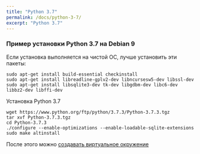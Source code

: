 ```yaml
---
title: "Python 3.7"
permalink: /docs/python-3-7/
excerpt: "Python 3.7"
---
```


### Пример установки Python 3.7 на Debian 9

Если установка выполняется на чистой ОС, лучше установить эти пакеты:
```
sudo apt-get install build-essential checkinstall
sudo apt-get install libreadline-gplv2-dev libncursesw5-dev libssl-dev
sudo apt-get install libsqlite3-dev tk-dev libgdbm-dev libc6-dev libbz2-dev libffi-dev
```

Установка Python 3.7
```
wget https://www.python.org/ftp/python/3.7.3/Python-3.7.3.tgz
tar xvf Python-3.7.3.tgz
cd Python-3.7.3
./configure --enable-optimizations --enable-loadable-sqlite-extensions
sudo make altinstall
```

После этого можно [создавать виртуальное окружение](https://pyneng.github.io/docs/venv/)
